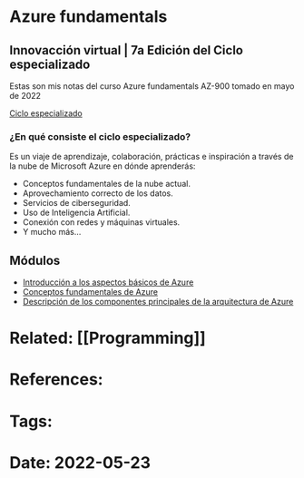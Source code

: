 # Azure fundamentals
## Innovacción virtual | 7a Edición del Ciclo especializado

Estas son mis notas del curso Azure fundamentals AZ-900 tomado en mayo de 2022

[Ciclo especializado](https://innovaccionvirtual.my.canva.site/)

### ¿En qué consiste el ciclo especializado?
Es un viaje de aprendizaje, colaboración, prácticas e inspiración a través de la nube de Microsoft Azure en dónde aprenderás:

- Conceptos fundamentales de la nube actual.
- Aprovechamiento correcto de los datos.
- Servicios de ciberseguridad.
- Uso de Inteligencia Artificial.
- Conexión con redes y máquinas virtuales.
- Y mucho más…
## Módulos
 - [Introducción a los aspectos básicos de Azure](Introducción_a_los_aspectos_básicos_de_Azure)
- [Conceptos fundamentales de Azure](Conceptos_fundamentales_de_Azure)
- [Descripción de los componentes principales de la arquitectura de Azure](Descripción_de_los_componentes_principales_de_la_arquitectura_de_Azure)

# Related: [[Programming]]
# References:
# Tags:
# Date: 2022-05-23